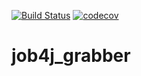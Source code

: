 [![Build Status](https://app.travis-ci.com/i1rr/job4j_grabber.svg?branch=master)](https://app.travis-ci.com/github/i1rr/job4j_grabber)
[![codecov](https://codecov.io/gh/i1rr/job4j_grabber/branch/main/graph/badge.svg?token=Z6SFuKC7kO)](https://codecov.io/gh/i1rr/job4j_grabber)
# job4j_grabber
